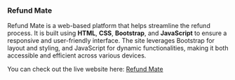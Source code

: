 ### Refund Mate

Refund Mate is a web-based platform that helps streamline the refund process. It is built using **HTML**, **CSS**, **Bootstrap**, and **JavaScript** to ensure a responsive and user-friendly interface. The site leverages Bootstrap for layout and styling, and JavaScript for dynamic functionalities, making it both accessible and efficient across various devices.

You can check out the live website here: [Refund Mate](https://refund-mate.vercel.app/)
